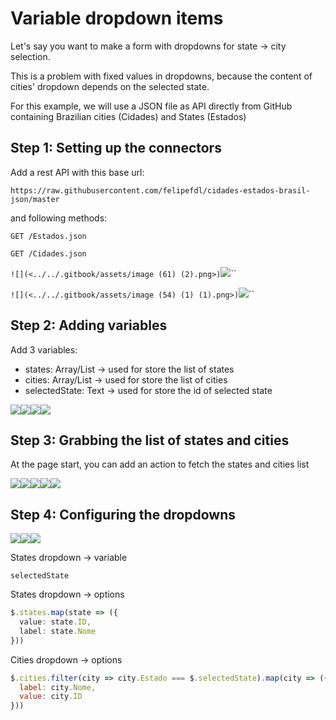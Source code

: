 # Variable dropdown items

Let's say you want to make a form with dropdowns for state -> city selection.

This is a problem with fixed values in dropdowns, because the content of cities' dropdown depends on the selected state.

For this example, we will use a JSON file as API directly from GitHub containing Brazilian cities (Cidades) and States (Estados)

## Step 1: Setting up the connectors

Add a rest API with this base url:

`https://raw.githubusercontent.com/felipefdl/cidades-estados-brasil-json/master`

and following methods:

`GET /Estados.json`

`GET /Cidades.json`

``![](<../../.gitbook/assets/image (61) (2).png>)``![](<../../.gitbook/assets/image (63) (2).png>)``

``![](<../../.gitbook/assets/image (54) (1) (1).png>)``![](<../../.gitbook/assets/image (60) (1) (1) (1) (1).png>)``

## Step 2: Adding variables

Add 3 variables:

* states: Array/List -> used for store the list of states
* cities: Array/List -> used for store the list of cities
* selectedState: Text -> used for store the id of selected state

![](<../../.gitbook/assets/image (53) (2).png>)![](<../../.gitbook/assets/image (48).png>)![](<../../.gitbook/assets/image (57) (1) (1) (1).png>)![](<../../.gitbook/assets/image (56) (1) (1) (1).png>)

## Step 3: Grabbing the list of states and cities

At the page start, you can add an action to fetch the states and cities list

![](<../../.gitbook/assets/image (66) (2).png>)![](<../../.gitbook/assets/image (49) (1).png>)![](<../../.gitbook/assets/image (59) (1) (1).png>)![](<../../.gitbook/assets/image (52) (2).png>)![](<../../.gitbook/assets/image (58) (1).png>)

## Step 4: Configuring the dropdowns

![](<../../.gitbook/assets/image (55) (1) (1).png>)![](<../../.gitbook/assets/image (62) (2).png>)![](<../../.gitbook/assets/image (47) (1).png>)

States dropdown -> variable

`selectedState`

States dropdown -> options

```typescript
$.states.map(state => ({
  value: state.ID,
  label: state.Nome
}))
```

Cities dropdown -> options

```javascript
$.cities.filter(city => city.Estado === $.selectedState).map(city => ({
  label: city.Nome,
  value: city.ID
}))
```

